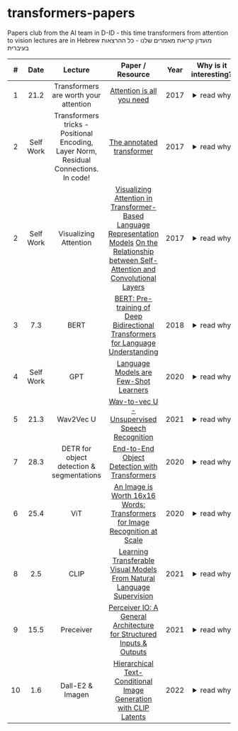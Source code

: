 # transformers-papers
Papers club from the AI team in D-ID  - this time transformers from attention to vision lectures are in Hebrew
מועדון קריאת מאמרים שלנו - כל ההרצאות בעיברית


| # | Date | Lecture | Paper / Resource | Year | Why is it interesting? | Asignee | Recording | Presentation |
|:---:|:---:|:---:|:---:|:---:|:---:|:---:|:---:|:---:|
| 1 | 21.2 | Transformers are worth your attention | [Attention is all you need](https://arxiv.org/abs/1706.03762) | 2017 | <details><summary>read why</summary>The paper that started it all, introduction to the basic concept & comparison to previous methods like RNN. The transformer here has both encoder & decoder layers creating a seq2seq model</details> | Feldman | [zoom](https://us02web.zoom.us/rec/share/kZvYM3MCuiYUSMEvmhizJe2qMYgcDXoauCzRIVc-6wAb1-D1voWsHykIXoYQoum0._4_HD8RGKeb2KX-O) (K%32MLKi) | [slides](https://docs.google.com/presentation/d/1Qwbj3V7-GAnEJnsAHBFS4AG_k6bVQsP41VcaZObz1Kw/edit#slide=id.g1157f5f83be_0_279) |
| 2 | Self Work | Transformers tricks -  Positional Encoding, Layer Norm, Residual Connections. In code! | [The annotated transformer](https://nlp.seas.harvard.edu/2018/04/03/attention.html) | 2017 | <details><summary>read why</summary>Going into depth into the various tricks used to make transformers work. Implementing a trnasformer without them would lead to poor results</details> | x | x | x |
| 2 | Self Work | Visualizing Attention | [Visualizing Attention in Transformer-Based Language Representation Models](https://arxiv.org/abs/1904.02679) [On the Relationship between Self-Attention and Convolutional Layers](https://github.com/epfml/attention-cnn)  | 2017 | <details><summary>read why</summary>Attention is useful for explainability too, we can see what the network is using for the task. In this lecture we will exammine visualizations of this in NLP & vision</details> | x | x | x |
| 3 | 7.3 | BERT | [BERT: Pre-training of Deep Bidirectional Transformers for Language Understanding](https://arxiv.org/abs/1810.04805) | 2018 | <details><summary>read why</summary>This model from Google used only encoders & achived state of the art on many NLP tasks</details> | Leon | [zoom](https://us02web.zoom.us/rec/share/e5v6NUg-7YyWwlZh9ah471sk7himZNBJCt6UpnGLVJaTkc03ETQMtu7rwelO6yAw.767Kzjh9RGmNormj) (LW$8fQ6f) | [slides](https://docs.google.com/presentation/d/1Nw72FAjAzCBc7pM4Je-KVZ5GBHnpMJBMbXm3S7BPf64/edit?usp=sharing) |
| 4 | Self Work | GPT | [Language Models are Few-Shot Learners](https://arxiv.org/abs/2005.14165) | 2020 | <details><summary>read why</summary>This model from OpenAI used only decoders & achived state of the art text generation. Its authors first didn't release it becuase they said it is too dangerous. It is now the backbone of Github Co-Pilot</details> | x | x | x |
| 5 | 21.3 | Wav2Vec U | [Wav-to-vec U - Unsupervised Speech Recognition](https://ai.facebook.com/blog/wav2vec-unsupervised-speech-recognition-without-supervision/) | 2021 | <details><summary>read why</summary>this unsupervised model from Facebook, is able to learn language representations. we use the supervised version in our A2K input</details> | Feldman | [zoom](https://us02web.zoom.us/rec/share/Dk9cf7-iXgCv13_FEBSSYMDc1ZWeEbaVAtLERa9-UPVAZjKKttn-6Rx9I-0G2Jj3.iXL0WXaHG4HIof5o) (p.qE+Q59) | [slides](https://docs.google.com/presentation/u/0/d/1Zn2JETCpCcNDsSLsrMlVgsf8fNDJ35s50ymOzAA1d8U/edit) |
| 7 | 28.3 | DETR for object detection & segmentations | [End-to-End Object Detection with Transformers](https://arxiv.org/abs/2005.12872) | 2020 | <details><summary>read why</summary>Taking transformers even further to other CV tasks in this paper the autors from FacebookAI combine CNN with transformers to reduce some of the human prio needed in designing object detection & segmentation models</details> | Tal | [zoom](https://us02web.zoom.us/rec/share/2EJyfh4SdomCLkHxBPFskQYZ1jKeX0gCvK5Fkqc2EgcYzseOVIlsIXKVSMwlZHSW.Q9fdGBPkOnA-39pi) (17K%NSf3) | [slides](https://docs.google.com/presentation/u/0/d/15MM4QR1-XTs--W3TZUPwE1gy3-dkqq_27gfAY-G0b8o/edit) |
| 6 | 25.4 | ViT | [An Image is Worth 16x16 Words: Transformers for Image Recognition at Scale](https://arxiv.org/abs/2010.11929) | 2020 | <details><summary>read why</summary>Treats the image as a sentence of 16x16 patches words. The model acheives SoTA in classiciation tasks with significant less compute. with supervision from large scale images datasets</details> | Alon | [zoom](https://us02web.zoom.us/rec/share/bEbm9wFxv_Srgf8WXJ3W9g-8_Wp3HFns8sataa9vj8Yn1D1OMfkXdRpSwR137W8F.v1gKK36WE8mYaRqM) (ve1VHEM=) | [slides](https://docs.google.com/presentation/u/0/d/1el_a1OJ2RMkiIvSS8FlvUp2B8Z-xhpqEiQN1_ZOFGfE/edit) |
| 8 | 2.5 | CLIP | [Learning Transferable Visual Models From Natural Language Supervision](https://openai.com/blog/clip/) | 2021 | <details><summary>read why</summary>OpenAI model that learns two encoders from images &text & via contrastive learning achive SoTA result on image classification while increasing dramatically the robustness over previous methods. Using internet scraped data instead of expesive annotated datasets.</details> | Amitay | [zoom](https://us02web.zoom.us/rec/share/6w64udHDc0hg91pTn2vFjSTpZ18AcvGOx2dtXMsltGSr7hOaIE5PWkg1Pj72BDFM.io0ww9YZ8YO_Lk9z) (^a1!1BJf) | [slides](https://docs.google.com/presentation/d/1i7TwJ-2NgP3GEYEF8mWYP4kksdFqVNXdBBHo2RdraCw/edit?usp=sharing) |
| 9 | 15.5 | Preceiver | [Perceiver IO: A General Architecture for Structured Inputs & Outputs](https://arxiv.org/abs/2107.14795) | 2021 | <details><summary>read why</summary>Preceivers models use cross-attention & learned latent dictionaries to work on many modalities by reducing the self attention complexity. The authors demostrate that the model produces baseline results on many tasks</details> | Or | [zoom](https://us02web.zoom.us/rec/share/hzf27YYtJoTlgiGaCqoJwdC7yqwsFSssMdKGJUcK3lD2j8qL8e8yKGo-2Ou8zuIE.j6OURm7XUsCxuFlX) (Ba9DQ&Ef) | [slides](https://docs.google.com/presentation/d/19tGtIMAyb8MVplQlSzObAxN3xnMPpUsZC5G3PJwV8bo/edit) |
| 10 | 1.6 | Dall-E2 & Imagen  | [Hierarchical Text-Conditional Image Generation with CLIP Latents](https://arxiv.org/abs/2204.06125) | 2022 | <details><summary>read why</summary>DALL·E 2 is a new AI system that can create realistic images and art from a description in natural language from OpenAI. The model uses CLIP embedding & diffusion models to generate images from a text description. Google DeepMind also came up with a competing model called Imagen that argues for superior quality</details> | Tal | zoom () | slides |
